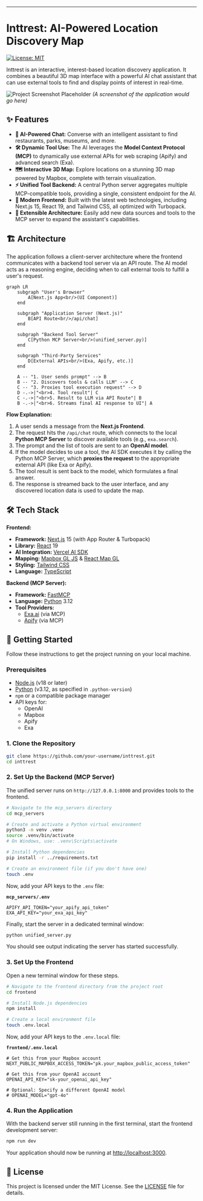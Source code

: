 ---

# Inttrest: AI-Powered Location Discovery Map

[![License: MIT](https://img.shields.io/badge/License-MIT-yellow.svg)](https://opensource.org/licenses/MIT)

Inttrest is an interactive, interest-based location discovery application. It combines a beautiful 3D map interface with a powerful AI chat assistant that can use external tools to find and display points of interest in real-time.

![Project Screenshot Placeholder](https://via.placeholder.com/800x450.png?text=Inttrest+Application+UI)
*(A screenshot of the application would go here)*

## ✨ Features

- **🤖 AI-Powered Chat:** Converse with an intelligent assistant to find restaurants, parks, museums, and more.
- **🛠️ Dynamic Tool Use:** The AI leverages the **Model Context Protocol (MCP)** to dynamically use external APIs for web scraping (Apify) and advanced search (Exa).
- **🗺️ Interactive 3D Map:** Explore locations on a stunning 3D map powered by Mapbox, complete with terrain visualization.
- **⚡ Unified Tool Backend:** A central Python server aggregates multiple MCP-compatible tools, providing a single, consistent endpoint for the AI.
- **🚀 Modern Frontend:** Built with the latest web technologies, including Next.js 15, React 19, and Tailwind CSS, all optimized with Turbopack.
- **🔌 Extensible Architecture:** Easily add new data sources and tools to the MCP server to expand the assistant's capabilities.

## 🏗️ Architecture

The application follows a client-server architecture where the frontend communicates with a backend tool server via an API route. The AI model acts as a reasoning engine, deciding when to call external tools to fulfill a user's request.

```mermaid
graph LR
    subgraph "User's Browser"
        A[Next.js App<br/>(UI Component)]
    end

    subgraph "Application Server (Next.js)"
        B[API Route<br/>/api/chat]
    end

    subgraph "Backend Tool Server"
        C[Python MCP Server<br/>(unified_server.py)]
    end

    subgraph "Third-Party Services"
        D[External APIs<br/>(Exa, Apify, etc.)]
    end

    A -- "1. User sends prompt" --> B
    B -- "2. Discovers tools & calls LLM" --> C
    C -- "3. Proxies tool execution request" --> D
    D -.->|"<br>4. Tool result"| C
    C -.->|"<br>5. Result to LLM via API Route"| B
    B -.->|"<br>6. Streams final AI response to UI"| A
```

**Flow Explanation:**
1.  A user sends a message from the **Next.js Frontend**.
2.  The request hits the `/api/chat` route, which connects to the local **Python MCP Server** to discover available tools (e.g., `exa.search`).
3.  The prompt and the list of tools are sent to an **OpenAI model**.
4.  If the model decides to use a tool, the AI SDK executes it by calling the Python MCP Server, which **proxies the request** to the appropriate external API (like Exa or Apify).
5.  The tool result is sent back to the model, which formulates a final answer.
6.  The response is streamed back to the user interface, and any discovered location data is used to update the map.

## 🛠️ Tech Stack

**Frontend:**
- **Framework:** [Next.js](https://nextjs.org/) 15 (with App Router & Turbopack)
- **Library:** [React](https://react.dev/) 19
- **AI Integration:** [Vercel AI SDK](https://sdk.vercel.ai/)
- **Mapping:** [Mapbox GL JS](https://www.mapbox.com/mapbox-gl-js) & [React Map GL](https://visgl.github.io/react-map-gl/)
- **Styling:** [Tailwind CSS](https://tailwindcss.com/)
- **Language:** [TypeScript](https://www.typescriptlang.org/)

**Backend (MCP Server):**
- **Framework:** [FastMCP](https://github.com/a-r-j/fastmcp)
- **Language:** [Python](https://www.python.org/) 3.12
- **Tool Providers:**
  - [Exa.ai](https://exa.ai/) (via MCP)
  - [Apify](https://apify.com/) (via MCP)

## 🚀 Getting Started

Follow these instructions to get the project running on your local machine.

### Prerequisites

- [Node.js](https://nodejs.org/) (v18 or later)
- [Python](https://www.python.org/downloads/) (v3.12, as specified in `.python-version`)
- `npm` or a compatible package manager
- API keys for:
  - OpenAI
  - Mapbox
  - Apify
  - Exa

### 1. Clone the Repository

```bash
git clone https://github.com/your-username/inttrest.git
cd inttrest
```

### 2. Set Up the Backend (MCP Server)

The unified server runs on `http://127.0.0.1:8000` and provides tools to the frontend.

```bash
# Navigate to the mcp_servers directory
cd mcp_servers

# Create and activate a Python virtual environment
python3 -m venv .venv
source .venv/bin/activate
# On Windows, use: .venv\Scripts\activate

# Install Python dependencies
pip install -r ../requirements.txt

# Create an environment file (if you don't have one)
touch .env
```

Now, add your API keys to the `.env` file:

**`mcp_servers/.env`**
```
APIFY_API_TOKEN="your_apify_api_token"
EXA_API_KEY="your_exa_api_key"
```

Finally, start the server in a dedicated terminal window:

```bash
python unified_server.py
```
You should see output indicating the server has started successfully.

### 3. Set Up the Frontend

Open a new terminal window for these steps.

```bash
# Navigate to the frontend directory from the project root
cd frontend

# Install Node.js dependencies
npm install

# Create a local environment file
touch .env.local
```

Now, add your API keys to the `.env.local` file:

**`frontend/.env.local`**
```
# Get this from your Mapbox account
NEXT_PUBLIC_MAPBOX_ACCESS_TOKEN="pk.your_mapbox_public_access_token"

# Get this from your OpenAI account
OPENAI_API_KEY="sk-your_openai_api_key"

# Optional: Specify a different OpenAI model
# OPENAI_MODEL="gpt-4o"
```

### 4. Run the Application

With the backend server still running in the first terminal, start the frontend development server:

```bash
npm run dev
```

Your application should now be running at [http://localhost:3000](http://localhost:3000).

## 📜 License

This project is licensed under the MIT License. See the [LICENSE](LICENSE) file for details.
